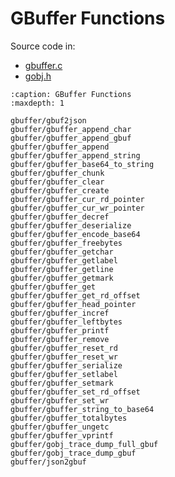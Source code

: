 # GBuffer Functions

Source code in:

- [gbuffer.c](https://github.com/artgins/yunetas/blob/main/kernel/c/gobj-c/src/gbuffer.c)
- [gobj.h](https://github.com/artgins/yunetas/blob/main/kernel/c/gobj-c/src/gobj.h)


```{toctree}
:caption: GBuffer Functions
:maxdepth: 1

gbuffer/gbuf2json
gbuffer/gbuffer_append_char
gbuffer/gbuffer_append_gbuf
gbuffer/gbuffer_append
gbuffer/gbuffer_append_string
gbuffer/gbuffer_base64_to_string
gbuffer/gbuffer_chunk
gbuffer/gbuffer_clear
gbuffer/gbuffer_create
gbuffer/gbuffer_cur_rd_pointer
gbuffer/gbuffer_cur_wr_pointer
gbuffer/gbuffer_decref
gbuffer/gbuffer_deserialize
gbuffer/gbuffer_encode_base64
gbuffer/gbuffer_freebytes
gbuffer/gbuffer_getchar
gbuffer/gbuffer_getlabel
gbuffer/gbuffer_getline
gbuffer/gbuffer_getmark
gbuffer/gbuffer_get
gbuffer/gbuffer_get_rd_offset
gbuffer/gbuffer_head_pointer
gbuffer/gbuffer_incref
gbuffer/gbuffer_leftbytes
gbuffer/gbuffer_printf
gbuffer/gbuffer_remove
gbuffer/gbuffer_reset_rd
gbuffer/gbuffer_reset_wr
gbuffer/gbuffer_serialize
gbuffer/gbuffer_setlabel
gbuffer/gbuffer_setmark
gbuffer/gbuffer_set_rd_offset
gbuffer/gbuffer_set_wr
gbuffer/gbuffer_string_to_base64
gbuffer/gbuffer_totalbytes
gbuffer/gbuffer_ungetc
gbuffer/gbuffer_vprintf
gbuffer/gobj_trace_dump_full_gbuf
gbuffer/gobj_trace_dump_gbuf
gbuffer/json2gbuf


```
